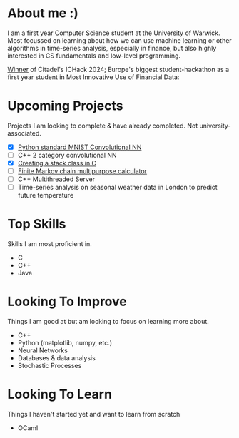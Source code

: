 # About me :)
I am a first year Computer Science student at the University of Warwick. Most focussed on learning about how we can use machine learning or other algorithms in time-series analysis, especially in finance, but also highly interested in CS fundamentals and low-level programming.

[Winner](https://devpost.com/software/decarb) of Citadel's ICHack 2024; Europe's biggest student-hackathon as a first year student in Most Innovative Use of Financial Data:


# Upcoming Projects
Projects I am looking to complete & have already completed. Not university-associated.
 - [X] [Python standard MNIST Convolutional NN](https://github.com/a1exxd0/PythonConvolutional)
 - [ ] C++ 2 category convolutional NN
 - [X] [Creating a stack class in C](https://github.com/a1exxd0/CreateClassInC/tree/main/IntegerStack)
 - [ ] [Finite Markov chain multipurpose calculator](https://github.com/a1exxd0/FiniteMarkovChains)
 - [ ] C++ Multithreaded Server
 - [ ] Time-series analysis on seasonal weather data in London to predict future temperature

# Top Skills
Skills I am most proficient in.
 - C
 - C++
 - Java

# Looking To Improve
Things I am good at but am looking to focus on learning more about.
 - C++
 - Python (matplotlib, numpy, etc.)
 - Neural Networks
 - Databases & data analysis
 - Stochastic Processes

# Looking To Learn
Things I haven't started yet and want to learn from scratch
 - OCaml

